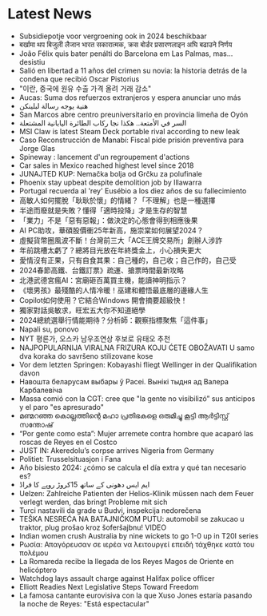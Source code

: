 # Latest News
-  Subsidiepotje voor vergroening ook in 2024 beschikbaar
-  बर्खामा थप बिजुली लैजान भारत सकारात्मक, क्रस बोर्डर प्रसारणलाइन अघि बढाउने निर्णय
-  João Félix quis bater penálti do Barcelona em Las Palmas, mas... desistiu
-  Salió en libertad a 11 años del crimen su novia: la historia detrás de la condena que recibió Oscar Pistorius
-  "이란, 중국에 원유 수출 가격 올려 거래 감소"
-  Aucas: Suma dos refuerzos extranjeros y espera anunciar uno más
-  هنية يوجه رسالة لبلينكن
-  San Marcos abre centro preuniversitario en provincia limeña de Oyón
-  السر في الأمتعة.. هكذا نجا ركاب الطائرة اليابانية المشتعلة
-  MSI Claw is latest Steam Deck portable rival according to new leak
-  Caso Reconstrucción de Manabí: Fiscal pide prisión preventiva para Jorge Glas
-  Spineway : lancement d'un regroupement d'actions
-  Car sales in Mexico reached highest level since 2018
-  JUNAJTED KUP: Nemačka bolja od Grčku za polufinale
-  Phoenix stay upbeat despite demolition job by Illawarra
-  Portugal recuerda al 'rey' Eusébio a los diez años de su fallecimiento
-  高敏人如何擺脫「耿耿於懷」的情緒？「不理解」也是一種選擇
-  半途而廢就是失敗？懂得「適時投降」才是生存的智慧
-  「業力」不是「惡有惡報」：做決定的心態會得到相應後果
-  AI PC助攻，華碩股價衝25年新高，施崇棠如何展望2024？
-  虛擬貨幣圈風波不斷！台灣前三大「ACE王牌交易所」創辦人涉詐
-  年前跳槽太虧了？總將目光放在年終獎金上，小心損失更大
-  愛情沒有正果，只有自食其果：自己種的，自己收；自己作的，自己受
-  2024春節高鐵、台鐵訂票》疏運、搶票時間最新攻略
-  北港武德宮瘋AI：宮廟砸百萬買主機，能讀神明指示？
-  《壞男孩》最殘酷的人情冷暖！巫建和體悟最底層的邊緣人生
-  Copilot如何使用？它結合Windows 開會摘要超級快！
-  獨家對話吳敏求，旺宏五大你不知道絕學
-  2024總統選舉行情能期待？分析師：觀察指標聚焦「這件事」
-  Napali su, ponovo
-  NYT 평론가, 오스카 남우조연상 후보로 유태오 추천
-  NAJPOPULARNIJA VIRALNA FRIZURA KOJU ĆETE OBOŽAVATI U samo dva koraka do savršeno stilizovane kose
-  Vor dem letzten Springen: Kobayashi fliegt Wellinger in der Qualifikation davon
-  Навошта беларусам выбары ў Расеі. Вынікі тыдня ад Валера Карбалевіча
-  Massa comió con la CGT: cree que "la gente no visibilizó” sus anticipos y el paro "es apresurado"
-  മണ്മറഞ്ഞ കൊല്ലത്തിന്റെ മഹാ പ്രതിഭകളെ ഒരുമിച്ചു കൂട്ടി ആർട്ടിസ്റ്റ് സന്തോഷ്
-  “Por gente como esta”: Mujer arremete contra hombre que acaparó las roscas de Reyes en el Costco
-  JUST IN: Akeredolu’s corpse arrives Nigeria from Germany
-  Politiet: Trusselsituasjon i Fana
-  Año bisiesto 2024: ¿cómo se calcula el día extra y qué tan necesario es?
-  ایم ایس دھونی کے ساتھ 15کروڑ روپے کا فراڈ
-  Uelzen: Zahlreiche Patienten der Helios-Klinik müssen nach dem Feuer verlegt werden, das bringt Probleme mit sich
-  Turci nastavili da grade u Budvi, inspekcija nedorečena
-  TEŠKA NESREĆA NA BATAJNIČKOM PUTU: automobil se zakucao u traktor, plug prošao kroz šoferšajbnu! VIDEO
-  Indian women crush Australia by nine wickets to go 1-0 up in T20I series
-  Ρωσία: Απαγόρευσαν σε ιερέα να λειτουργεί επειδή τάχθηκε κατά του πολέμου
-  La Romareda recibe la llegada de los Reyes Magos de Oriente en helicóptero
-  Watchdog lays assault charge against Halifax police officer
-  Elliott Readies Next Legislative Steps Toward Freedom
-  La famosa cantante eurovisiva con la que Xuso Jones estaría pasando la noche de Reyes: "Está espectacular"

